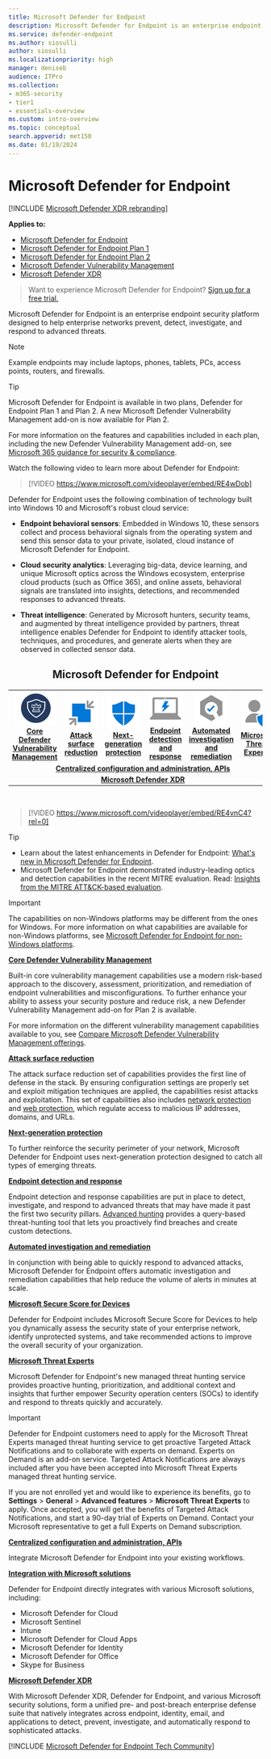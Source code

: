 ```yaml
---
title: Microsoft Defender for Endpoint
description: Microsoft Defender for Endpoint is an enterprise endpoint security platform that helps defend against advanced persistent threats.
ms.service: defender-endpoint
ms.author: siosulli
author: siosulli
ms.localizationpriority: high
manager: deniseb
audience: ITPro
ms.collection: 
- m365-security
- tier1
- essentials-overview
ms.custom: intro-overview
ms.topic: conceptual
search.appverid: met150
ms.date: 01/19/2024
---
```


# Microsoft Defender for Endpoint

[!INCLUDE [Microsoft Defender XDR rebranding](../../includes/microsoft-defender.md)]

**Applies to:**

- [Microsoft Defender for Endpoint](https://go.microsoft.com/fwlink/p/?linkid=2154037)
- [Microsoft Defender for Endpoint Plan 1](defender-endpoint-plan-1.md)
- [Microsoft Defender for Endpoint Plan 2](https://go.microsoft.com/fwlink/p/?linkid=2154037)
- [Microsoft Defender Vulnerability Management](../defender-vulnerability-management/index.yml)
- [Microsoft Defender XDR](https://go.microsoft.com/fwlink/?linkid=2118804)

> Want to experience Microsoft Defender for Endpoint? [Sign up for a free trial.](https://signup.microsoft.com/create-account/signup?products=7f379fee-c4f9-4278-b0a1-e4c8c2fcdf7e&ru=https://aka.ms/MDEp2OpenTrial?ocid=docs-wdatp-exposedapis-abovefoldlink)

Microsoft Defender for Endpoint is an enterprise endpoint security platform designed to help enterprise networks prevent, detect, investigate, and respond to advanced threats.

> [!NOTE]
> Example endpoints may include laptops, phones, tablets, PCs, access points, routers, and firewalls.

> [!TIP]
> Microsoft Defender for Endpoint is available in two plans, Defender for Endpoint Plan 1 and Plan 2. A new Microsoft Defender Vulnerability Management add-on is now available for Plan 2.
>
> For more information on the features and capabilities included in each plan, including the new Defender Vulnerability Management add-on, see [Microsoft 365 guidance for security & compliance](/office365/servicedescriptions/microsoft-365-service-descriptions/microsoft-365-tenantlevel-services-licensing-guidance/microsoft-365-security-compliance-licensing-guidance).

<p><p>

Watch the following video to learn more about Defender for Endpoint:

> [!VIDEO https://www.microsoft.com/videoplayer/embed/RE4wDob]

Defender for Endpoint uses the following combination of technology built into Windows 10 and Microsoft's robust cloud service:

- **Endpoint behavioral sensors**: Embedded in Windows 10, these sensors collect and process behavioral signals from the operating system and send this sensor data to your private, isolated, cloud instance of Microsoft Defender for Endpoint.

- **Cloud security analytics**: Leveraging big-data, device learning, and unique Microsoft optics across the Windows ecosystem, enterprise cloud products (such as Office 365), and online assets, behavioral signals are translated into insights, detections, and recommended responses to advanced threats.

- **Threat intelligence**: Generated by Microsoft hunters, security teams, and augmented by threat intelligence provided by partners, threat intelligence enables Defender for Endpoint to identify attacker tools, techniques, and procedures, and generate alerts when they are observed in collected sensor data.

<center><h2>Microsoft Defender for Endpoint</center></h2>
<table>
<tr>
<td><a href="#tvm"><center><img src="images/logo-mdvm.png" alt="Vulnerability Management"> <br><b> Core Defender Vulnerability Management</b></center></a></td>
<td><a href="#asr"><center><img src="media/asr-icon.png" alt="Attack surface reduction"><br><b>Attack surface reduction</b></center></a></td>
<td><center><a href="#ngp"><img src="images/ngp-icon.png" alt="Next-generation protection"><br> <b>Next-generation protection</b></a></center></td>
<td><center><a href="#edr"><img src="media/edr-icon.png" alt="Endpoint detection and response"><br> <b>Endpoint detection and response</b></a></center></td>
<td><center><a href="#ai"><img src="media/air-icon.png" alt="Automated investigation and remediation"><br> <b>Automated investigation and remediation</b></a></center></td>
<td><center><a href="#mte"><img src="images/mte-icon.png" alt="Microsoft Threat Experts"><br> <b>Microsoft Threat Experts</b></a></center></td>
</tr>
<tr>
<td colspan="7">
<a href="#apis"><center><b>Centralized configuration and administration, APIs</a></b></center></td>
</tr>
<tr>
<td colspan="7"><a href="#mtp"><center><b>Microsoft Defender XDR</a></center></b></td>
</tr>
</table>
<br>

<p></p>

> [!VIDEO https://www.microsoft.com/videoplayer/embed/RE4vnC4?rel=0]

> [!TIP]
> - Learn about the latest enhancements in Defender for Endpoint: [What's new in Microsoft Defender for Endpoint](whats-new-in-microsoft-defender-endpoint.md).
> - Microsoft Defender for Endpoint demonstrated industry-leading optics and detection capabilities in the recent MITRE evaluation. Read: [Insights from the MITRE ATT&CK-based evaluation](https://cloudblogs.microsoft.com/microsoftsecure/2018/12/03/insights-from-the-mitre-attack-based-evaluation-of-windows-defender-atp/).


> [!IMPORTANT]
> The capabilities on non-Windows platforms may be different from the ones for Windows. For more information on what capabilities are available for non-Windows platforms, see [Microsoft Defender for Endpoint for non-Windows platforms](/microsoft-365/security/defender-endpoint/non-windows).

<a name="tvm"></a>

**[Core Defender Vulnerability Management](../defender-vulnerability-management/defender-vulnerability-management.md)**

Built-in core vulnerability management capabilities use a modern risk-based approach to the discovery, assessment, prioritization, and remediation of endpoint vulnerabilities and misconfigurations. To further enhance your ability to assess your security posture and reduce risk, a new Defender Vulnerability Management add-on for Plan 2 is available.

For more information on the different vulnerability management capabilities available to you, see [Compare Microsoft Defender Vulnerability Management offerings](../defender-vulnerability-management/defender-vulnerability-management-capabilities.md).

<a name="asr"></a>

**[Attack surface reduction](overview-attack-surface-reduction.md)**

The attack surface reduction set of capabilities provides the first line of defense in the stack. By ensuring configuration settings are properly set and exploit mitigation techniques are applied, the capabilities resist attacks and exploitation. This set of capabilities also includes [network protection](network-protection.md) and [web protection](web-protection-overview.md), which regulate access to malicious IP addresses, domains, and URLs.

<a name="ngp"></a>

**[Next-generation protection](next-generation-protection.md)**

To further reinforce the security perimeter of your network, Microsoft Defender for Endpoint uses next-generation protection designed to catch all types of emerging threats.

<a name="edr"></a>

**[Endpoint detection and response](overview-endpoint-detection-response.md)**

Endpoint detection and response capabilities are put in place to detect, investigate, and respond to advanced threats that may have made it past the first two security pillars. [Advanced hunting](advanced-hunting-overview.md) provides a query-based threat-hunting tool that lets you proactively find breaches and create custom detections.

<a name="ai"></a>

**[Automated investigation and remediation](automated-investigations.md)**

In conjunction with being able to quickly respond to advanced attacks, Microsoft Defender for Endpoint offers automatic investigation and remediation capabilities that help reduce the volume of alerts in minutes at scale.

<a name="ss"></a>

**[Microsoft Secure Score for Devices](tvm-microsoft-secure-score-devices.md)**

Defender for Endpoint includes Microsoft Secure Score for Devices to help you dynamically assess the security state of your enterprise network, identify unprotected systems, and take recommended actions to improve the overall security of your organization.

<a name="mte"></a>

**[Microsoft Threat Experts](microsoft-threat-experts.md)**

Microsoft Defender for Endpoint's new managed threat hunting service provides proactive hunting, prioritization, and additional context and insights that further empower Security operation centers (SOCs) to identify and respond to threats quickly and accurately.

> [!IMPORTANT]
> Defender for Endpoint customers need to apply for the Microsoft Threat Experts managed threat hunting service to get proactive Targeted Attack Notifications and to collaborate with experts on demand. Experts on Demand is an add-on service. Targeted Attack Notifications are always included after you have been accepted into Microsoft Threat Experts managed threat hunting service.
>
> If you are not enrolled yet and would like to experience its benefits, go to **Settings** \> **General** \> **Advanced features** \> **Microsoft Threat Experts** to apply. Once accepted, you will get the benefits of Targeted Attack Notifications, and start a 90-day trial of Experts on Demand. Contact your Microsoft representative to get a full Experts on Demand subscription.

<a name="apis"></a>

**[Centralized configuration and administration, APIs](management-apis.md)**

Integrate Microsoft Defender for Endpoint into your existing workflows.

<a name="mtp"></a>

**[Integration with Microsoft solutions](threat-protection-integration.md)**

Defender for Endpoint directly integrates with various Microsoft solutions, including:

- Microsoft Defender for Cloud
- Microsoft Sentinel
- Intune
- Microsoft Defender for Cloud Apps
- Microsoft Defender for Identity
- Microsoft Defender for Office
- Skype for Business

**[Microsoft Defender XDR](/microsoft-365/security/defender/microsoft-365-defender)**

With Microsoft Defender XDR, Defender for Endpoint, and various Microsoft security solutions, form a unified pre- and post-breach enterprise defense suite that natively integrates across endpoint, identity, email, and applications to detect, prevent, investigate, and automatically respond to sophisticated attacks.

[!INCLUDE [Microsoft Defender for Endpoint Tech Community](../../includes/defender-mde-techcommunity.md)]
